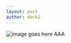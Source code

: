 ```yaml
---
layout: post
author: dork2
---
```

<img src="../../../assets/missing_image.png" alt="image goes here">
AAA
